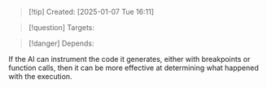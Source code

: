 
>[!tip] Created: [2025-01-07 Tue 16:11]

>[!question] Targets: 

>[!danger] Depends: 

If the AI can instrument the code it generates, either with breakpoints or function calls, then it can be more effective at determining what happened with the execution.